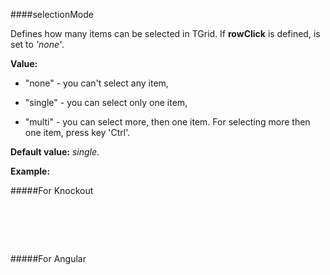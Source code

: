 ﻿####selectionMode

Defines how many items can be selected in TGrid. If **rowClick** is defined, is set to  *'none'*.

**Value:**

+ "none" - you can't select any item,
 
+ "single" - you can select only one item, 

+ "multi" - you can select more, then one item. For selecting more then one item, press key 'Ctrl'.

**Default value:** *single*.

**Example:**

#####For Knockout
<!--Start the highlighter-->
<pre class="brush: html">
	<div id="test-knockout" data-bind="tgrid: { provider: itemsProvider, selectionMode: 'multi'}">
	</div>
</pre>

#####For Angular

<pre class="brush: html">
	<t-grid id="test-angular" provider="dataProvider" selectionMode="multi">
	</t-grid>
</pre>

#####

<script type="text/javascript">
    SyntaxHighlighter.highlight();
</script>